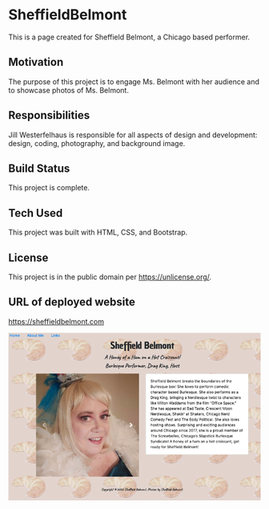 # SheffieldBelmont

This is a page created for Sheffield Belmont, a Chicago based performer.

## Motivation
The purpose of this project is to engage Ms. Belmont with her audience and to showcase photos of Ms. Belmont.

## Responsibilities
Jill Westerfelhaus is responsible for all aspects of design and development:  design, coding, photography, and background image. 

## Build Status
This project is complete.

## Tech Used
This project was built with HTML, CSS, and Bootstrap.

## License
This project is in the public domain per https://unlicense.org/.  

## URL of deployed website

https://sheffieldbelmont.com

![aboutme page sheffieldbelmont](images/aboutme.png)


 